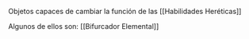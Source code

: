 Objetos capaces de cambiar la función de las [[Habilidades Heréticas]]

Algunos de ellos son:
[[Bifurcador Elemental]]
